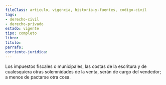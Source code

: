 ```yaml
---
fileClass: articulo, vigencia, historia-y-fuentes, codigo-civil
tags:
- derecho-civil
- derecho-privado
estado: vigente
tipo: completo
libro:
titulo:
parrafo:
corriente-juridica:
---
```

Los impuestos fiscales o municipales, las costas de la escritura y de cualesquiera otras solemnidades de la venta, serán de cargo del vendedor; a menos de pactarse otra cosa.
